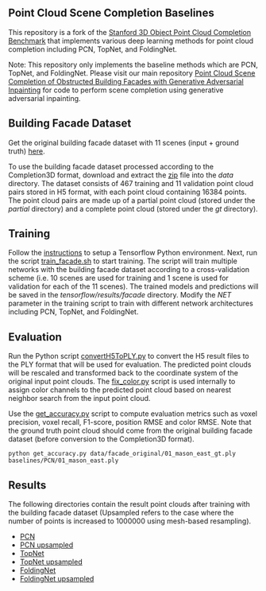 ## Point Cloud Scene Completion Baselines

This repository is a fork of the
[Stanford 3D Object Point Cloud Completion Benchmark](https://github.com/lynetcha/completion3d)
that implements various deep learning methods for point cloud completion
including PCN, TopNet, and FoldingNet.

Note: This repository only implements the baseline methods which are PCN, TopNet, and FoldingNet.
Please visit our main repository
[Point Cloud Scene Completion of Obstructed Building Facades with Generative Adversarial Inpainting](https://github.com/jingdao/point_cloud_scene_completion)
for code to perform scene completion using generative adversarial inpainting.

## Building Facade Dataset

Get the original building facade dataset with 11 scenes (input + ground truth) [here](https://www.dropbox.com/s/nvatmp1hz3yot57/facade_original.zip?dl=0).

To use the building facade dataset processed according to the Completion3D format, download and extract the [zip](https://www.dropbox.com/s/jfm9s0wd73t05k2/facade_16384.zip?dl=0) file into the *data* directory.
The dataset consists of 467 training and 11 validation point cloud pairs stored in H5 format, with each point cloud containing 16384 points.
The point cloud pairs are made up of a partial point cloud (stored under the *partial* directory) and a complete point cloud (stored under the *gt* directory).

## Training

Follow the [instructions](tensorflow-setup.md) to setup a Tensorflow Python environment.
Next, run the script [train\_facade.sh](tensorflow/train_facade.sh) to start training.
The script will train multiple networks with the building facade dataset according to a cross-validation scheme
(i.e. 10 scenes are used for training and 1 scene is used for validation for each of the 11 scenes).
The trained models and predictions will be saved in the *tensorflow/results/facade* directory.
Modify the *NET* parameter in the training script to train with different network architectures including
PCN, TopNet, and FoldingNet.

## Evaluation

Run the Python script [convertH5ToPLY.py](tensorflow/convertH5ToPLY.py) to convert the H5 result files to the PLY format that will be used for evaluation.
The predicted point clouds will be rescaled and transformed back to the coordinate system of the original input point clouds.
The [fix\_color.py](tensorflow/fix_color.py) script is used internally to assign color channels to the predicted point cloud based on nearest neighbor search from the input point cloud.

Use the [get\_accuracy.py](tensorflow/get_accuracy.py) script to compute evaluation metrics such as voxel precision, voxel recall, F1-score, position RMSE and color RMSE.
Note that the ground truth point cloud should come from the original building facade dataset (before conversion to the Completion3D format).

```
python get_accuracy.py data/facade_original/01_mason_east_gt.ply baselines/PCN/01_mason_east.ply
```

## Results

The following directories contain the result point clouds after training with the building facade dataset
(Upsampled refers to the case where the number of points is increased to 1000000 using mesh-based resampling).

- [PCN](https://www.dropbox.com/sh/jl0b7zt0de9itiv/AABrVtArTSl6hsmQ0R36hf0ia?dl=0)
- [PCN upsampled](https://www.dropbox.com/sh/h34r4oiba6eh935/AAD7cP-c_Z7Ju_0NYD49CVgca?dl=0)
- [TopNet](https://www.dropbox.com/sh/jokluwc83lizoe8/AAAyN6Gwf2gwlzsSAco3PFrza?dl=0)
- [TopNet upsampled](https://www.dropbox.com/sh/qmn0il3vadmixdk/AADdxyMHE0tN93mYT6wgIyAea?dl=0)
- [FoldingNet](https://www.dropbox.com/sh/bxo9hnqk6ro2p0l/AAAl1EkaC_S8VA1pXZbkbvo0a?dl=0)
- [FoldingNet upsampled](https://www.dropbox.com/sh/hhgfy70d35zri41/AABNNw66DVIGR3c0b2Q-seCGa?dl=0)
